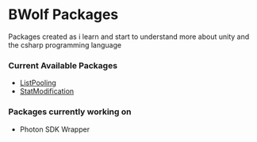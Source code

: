 # BWolf Packages

Packages created as i learn and start to understand more about unity and the csharp programming language

### Current Available Packages

  - [ListPooling](https://github.com/Bvanderwolf/BWolfPackages/tree/master/Assets/BWolf/Utilities/ListPooling)
  - [StatModification](https://github.com/Bvanderwolf/BWolfPackages/tree/master/Assets/BWolf/Utilities/StatModification)

### Packages currently working on
 - Photon SDK Wrapper 
